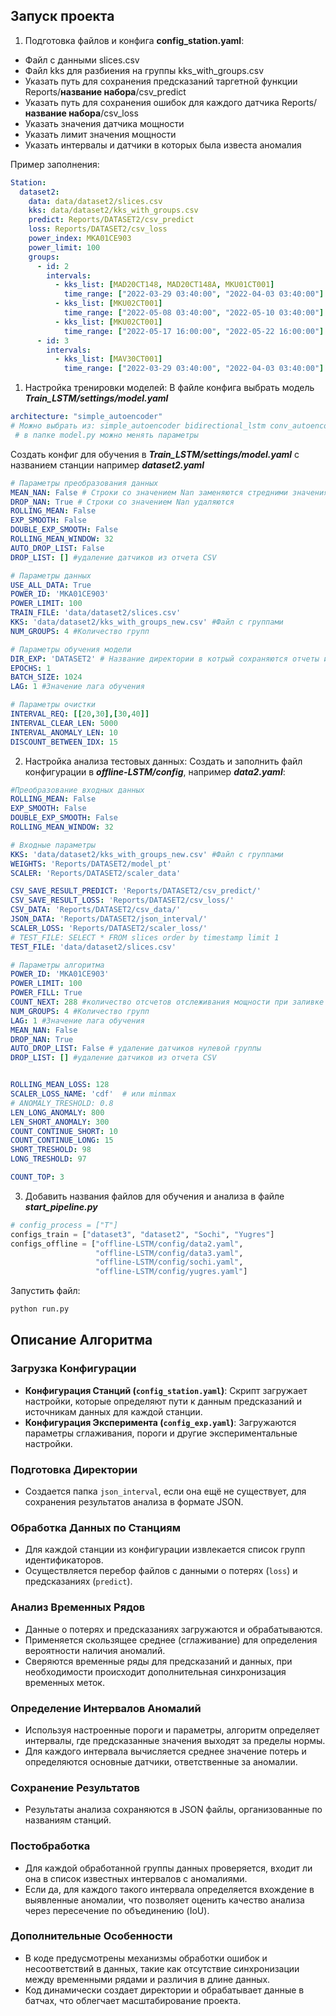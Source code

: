 ## Запуск проекта
1. Подготовка файлов и конфига **config_station.yaml**: 
* Файл с данными slices.csv
* Файл kks для разбиения на группы kks_with_groups.csv
* Указать путь для сохранения предсказаний таргетной функции Reports/**название набора**/csv_predict
* Указать путь для сохранения ошибок для каждого датчика   Reports/**название набора**/csv_loss
* Указать значения датчика мощности 
* Указать лимит значения мощности
* Указать интервалы и датчики в которых была известа аномалия 

Пример заполнения:
```yaml
Station:
  dataset2:
    data: data/dataset2/slices.csv
    kks: data/dataset2/kks_with_groups.csv
    predict: Reports/DATASET2/csv_predict
    loss: Reports/DATASET2/csv_loss
    power_index: MKA01CE903
    power_limit: 100
    groups:
      - id: 2
        intervals:
          - kks_list: [MAD20CT148, MAD20CT148A, MKU01CT001]
            time_range: ["2022-03-29 03:40:00", "2022-04-03 03:40:00"]
          - kks_list: [MKU02CT001]
            time_range: ["2022-05-08 03:40:00", "2022-05-10 03:40:00"]
          - kks_list: [MKU02CT001]
            time_range: ["2022-05-17 16:00:00", "2022-05-22 16:00:00"]
      - id: 3
        intervals:
          - kks_list: [MAV30CT001]
            time_range: ["2022-03-29 03:40:00", "2022-04-03 03:40:00"]
```



1. Настройка тренировки моделей: 
В файле конфига выбрать модель ***Train_LSTM/settings/model.yaml***
```yaml
architecture: "simple_autoencoder"
# Можно выбрать из: simple_autoencoder bidirectional_lstm conv_autoencoder,transformer_autoencoder
 # в папке model.py можно менять параметры
 ```
 Создать конфиг для обучения в ***Train_LSTM/settings/model.yaml***  с названием станции например ***dataset2.yaml***
 ```yaml
 # Параметры преобразования данных
MEAN_NAN: False # Строки со значением Nan заменяются стредними значениями столбца
DROP_NAN: True # Строки со значением Nan удаляются
ROLLING_MEAN: False
EXP_SMOOTH: False
DOUBLE_EXP_SMOOTH: False
ROLLING_MEAN_WINDOW: 32
AUTO_DROP_LIST: False
DROP_LIST: [] #удаление датчиков из отчета CSV

# Параметры данных
USE_ALL_DATA: True
POWER_ID: 'MKA01CE903'
POWER_LIMIT: 100
TRAIN_FILE: 'data/dataset2/slices.csv'
KKS: 'data/dataset2/kks_with_groups_new.csv' #Файл с группами
NUM_GROUPS: 4 #Количество групп

# Параметры обучения модели
DIR_EXP: 'DATASET2' # Название директории в котрый сохраняются отчеты и веса(все хранится в корневой папке Reports)
EPOCHS: 1
BATCH_SIZE: 1024
LAG: 1 #Значение лага обучения

# Параметры очистки 
INTERVAL_REQ: [[20,30],[30,40]]
INTERVAL_CLEAR_LEN: 5000
INTERVAL_ANOMALY_LEN: 10
DISCOUNT_BETWEEN_IDX: 15
```
2. Настройка анализа тестовых данных:
Создать и заполнить файл конфигурации в ***offline-LSTM/config***, например ***data2.yaml***:
```yaml
#Преобразование входных данных
ROLLING_MEAN: False
EXP_SMOOTH: False
DOUBLE_EXP_SMOOTH: False
ROLLING_MEAN_WINDOW: 32

# Входные параметры
KKS: 'data/dataset2/kks_with_groups_new.csv' #Файл с группами
WEIGHTS: 'Reports/DATASET2/model_pt'
SCALER: 'Reports/DATASET2/scaler_data'

CSV_SAVE_RESULT_PREDICT: 'Reports/DATASET2/csv_predict/'
CSV_SAVE_RESULT_LOSS: 'Reports/DATASET2/csv_loss/'
CSV_DATA: 'Reports/DATASET2/csv_data/'
JSON_DATA: 'Reports/DATASET2/json_interval/'
SCALER_LOSS: 'Reports/DATASET2/scaler_loss/'
# TEST_FILE: SELECT * FROM slices order by timestamp limit 1
TEST_FILE: 'data/dataset2/slices.csv'

# Параметры алгоритма
POWER_ID: 'MKA01CE903'
POWER_LIMIT: 100
POWER_FILL: True
COUNT_NEXT: 288 #количество отсчетов отслеживания мощности при заливке
NUM_GROUPS: 4 #Количество групп
LAG: 1 #Значение лага обучения
MEAN_NAN: False
DROP_NAN: True
AUTO_DROP_LIST: False # удаление датчиков нулевой группы
DROP_LIST: [] #удаление датчиков из отчета CSV


ROLLING_MEAN_LOSS: 128
SCALER_LOSS_NAME: 'cdf'  # или minmax
# ANOMALY_TRESHOLD: 0.8
LEN_LONG_ANOMALY: 800
LEN_SHORT_ANOMALY: 300
COUNT_CONTINUE_SHORT: 10
COUNT_CONTINUE_LONG: 15
SHORT_TRESHOLD: 98
LONG_TRESHOLD: 97

COUNT_TOP: 3
```
3. Добавить названия файлов для обучения и анализа  в файле ***start_pipeline.py***
```python
# config_process = ["T"]
configs_train = ["dataset3", "dataset2", "Sochi", "Yugres"]
configs_offline = ["offline-LSTM/config/data2.yaml",
                   "offline-LSTM/config/data3.yaml",
                   "offline-LSTM/config/sochi.yaml",                  
                   "offline-LSTM/config/yugres.yaml"]
```
Запустить файл:
```bash
python run.py
```

## Описание Алгоритма

### Загрузка Конфигурации

- **Конфигурация Станций (`config_station.yaml`)**: Скрипт загружает настройки, которые определяют пути к данным предсказаний и источникам данных для каждой станции.
- **Конфигурация Эксперимента (`config_exp.yaml`)**: Загружаются параметры сглаживания, пороги и другие экспериментальные настройки.

### Подготовка Директории

- Создается папка `json_interval`, если она ещё не существует, для сохранения результатов анализа в формате JSON.

### Обработка Данных по Станциям

- Для каждой станции из конфигурации извлекается список групп идентификаторов.
- Осуществляется перебор файлов с данными о потерях (`loss`) и предсказаниях (`predict`).

### Анализ Временных Рядов

- Данные о потерях и предсказаниях загружаются и обрабатываются.
- Применяется скользящее среднее (сглаживание) для определения вероятности наличия аномалий.
- Сверяются временные ряды для предсказаний и данных, при необходимости происходит дополнительная синхронизация временных меток.

### Определение Интервалов Аномалий

- Используя настроенные пороги и параметры, алгоритм определяет интервалы, где предсказанные значения выходят за пределы нормы.
- Для каждого интервала вычисляется среднее значение потерь и определяются основные датчики, ответственные за аномалии.

### Сохранение Результатов

- Результаты анализа сохраняются в JSON файлы, организованные по названиям станций.

### Постобработка

- Для каждой обработанной группы данных проверяется, входит ли она в список известных интервалов с аномалиями.
- Если да, для каждого такого интервала определяется вхождение в выявленные аномалии, что позволяет оценить качество анализа через пересечение по объединению (IoU).

### Дополнительные Особенности

- В коде предусмотрены механизмы обработки ошибок и несоответствий в данных, такие как отсутствие синхронизации между временными рядами и различия в длине данных.
- Код динамически создает директории и обрабатывает данные в батчах, что облегчает масштабирование проекта.
